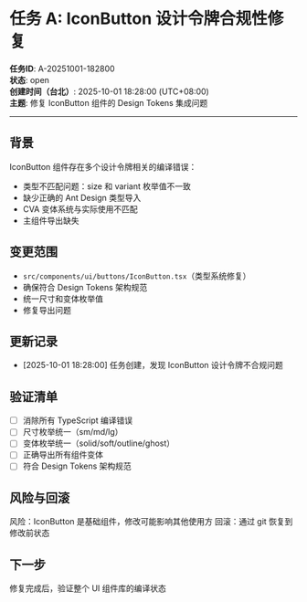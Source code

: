 # 任务 A: IconButton 设计令牌合规性修复

**任务ID**: A-20251001-182800  
**状态**: open  
**创建时间（台北）**: 2025-10-01 18:28:00 (UTC+08:00)  
**主题**: 修复 IconButton 组件的 Design Tokens 集成问题

---

## 背景

IconButton 组件存在多个设计令牌相关的编译错误：
- 类型不匹配问题：size 和 variant 枚举值不一致
- 缺少正确的 Ant Design 类型导入
- CVA 变体系统与实际使用不匹配
- 主组件导出缺失

## 变更范围

- `src/components/ui/buttons/IconButton.tsx`（类型系统修复）
- 确保符合 Design Tokens 架构规范
- 统一尺寸和变体枚举值
- 修复导出问题

## 更新记录

- [2025-10-01 18:28:00] 任务创建，发现 IconButton 设计令牌不合规问题

## 验证清单

- [ ] 消除所有 TypeScript 编译错误
- [ ] 尺寸枚举统一（sm/md/lg）
- [ ] 变体枚举统一（solid/soft/outline/ghost）
- [ ] 正确导出所有组件变体
- [ ] 符合 Design Tokens 架构规范

## 风险与回滚

风险：IconButton 是基础组件，修改可能影响其他使用方
回滚：通过 git 恢复到修改前状态

## 下一步

修复完成后，验证整个 UI 组件库的编译状态